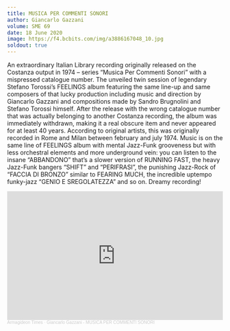 ```yaml
---
title: MUSICA PER COMMENTI SONORI
author: Giancarlo Gazzani
volume: SME 69
date: 18 June 2020
image: https://f4.bcbits.com/img/a3886167048_10.jpg
soldout: true
---
```


An extraordinary Italian Library recording originally released on the Costanza output in 1974 – series “Musica Per Commenti Sonori” with a mispressed catalogue number. The unveiled twin session of legendary Stefano Torossi’s FEELINGS album featuring the same line-up and same composers of that lucky production including music and direction by Giancarlo Gazzani and compositions made by Sandro Brugnolini and Stefano Torossi himself. After the release with the wrong catalogue number that was actually belonging to another Costanza recording, the album was immediately withdrawn, making it a real obscure item and never appeared for at least 40 years. According to original artists, this was originally recorded in Rome and Milan between february and july 1974. Music is on the same line of FEELINGS album with mental Jazz-Funk grooveness but with less orchestral elements and more underground vein: you can listen to the insane “ABBANDONO” that’s a slower version of RUNNING FAST, the heavy Jazz-Funk bangers “SHIFT” and “PERIFRASI”, the punishing Jazz-Rock of “FACCIA DI BRONZO” similar to FEARING MUCH, the incredible uptempo funky-jazz “GENIO E SREGOLATEZZA” and so on. Dreamy recording!


<iframe width="100%" height="300" scrolling="no" frameborder="no" allow="autoplay" src="https://w.soundcloud.com/player/?url=https%3A//api.soundcloud.com/tracks/810354427&color=%23ff5500&auto_play=false&hide_related=true&show_comments=false&show_user=false&show_reposts=false&show_teaser=false&visual=true"></iframe><div style="font-size: 10px; color: #cccccc;line-break: anywhere;word-break: normal;overflow: hidden;white-space: nowrap;text-overflow: ellipsis; font-family: Interstate,Lucida Grande,Lucida Sans Unicode,Lucida Sans,Garuda,Verdana,Tahoma,sans-serif;font-weight: 100;"><a href="https://soundcloud.com/armagideon-times" title="Armagideon Times" target="_blank" style="color: #cccccc; text-decoration: none;">Armagideon Times</a> · <a href="https://soundcloud.com/armagideon-times/giancarlo-gazzani-musica-per-commenti-sonori-10010" title="Giancarlo Gazzani - MUSICA PER COMMENTI SONORI" target="_blank" style="color: #cccccc; text-decoration: none;">Giancarlo Gazzani - MUSICA PER COMMENTI SONORI</a></div>
